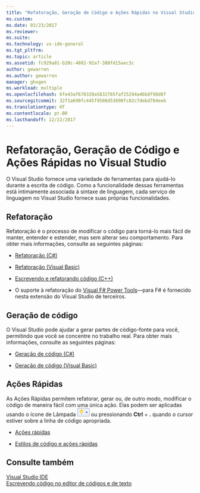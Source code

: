 ```yaml
---
title: "Refatoração, Geração de Código e Ações Rápidas no Visual Studio | Microsoft Docs"
ms.custom: 
ms.date: 03/23/2017
ms.reviewer: 
ms.suite: 
ms.technology: vs-ide-general
ms.tgt_pltfrm: 
ms.topic: article
ms.assetid: fc929a81-b20c-4802-92a7-388fd15aec3c
author: gewarren
ms.author: gewarren
manager: ghogen
ms.workload: multiple
ms.openlocfilehash: 6fe43af670320a5832765faf25294a46b8f98d8f
ms.sourcegitcommit: 32f1a690fc445f9586d53698fc82c7debd784eeb
ms.translationtype: HT
ms.contentlocale: pt-BR
ms.lasthandoff: 12/22/2017
---
```

# <a name="refactoring-code-generation-and-quick-actions-in-visual-studio"></a>Refatoração, Geração de Código e Ações Rápidas no Visual Studio

O Visual Studio fornece uma variedade de ferramentas para ajudá-lo durante a escrita de código.  Como a funcionalidade dessas ferramentas está intimamente associada à sintaxe de linguagem, cada serviço de linguagem no Visual Studio fornece suas próprias funcionalidades.

## <a name="refactoring"></a>Refatoração

Refatoração é o processo de modificar o código para torná-lo mais fácil de manter, entender e estender, mas sem alterar seu comportamento.  Para obter mais informações, consulte as seguintes páginas:

* [Refatoração (C#)](../csharp-ide/refactoring-csharp.md)

* [Refatoração (Visual Basic)](../vb-ide/refactoring-vb.md)

* [Escrevendo e refatorando código (C++)](/cpp/ide/writing-and-refactoring-code-cpp)

* O suporte à refatoração do [Visual F# Power Tools](https://marketplace.visualstudio.com/items?itemName=FSharpSoftwareFoundation.VisualFPowerTools)&mdash;para F# é fornecido nesta extensão do Visual Studio de terceiros.

## <a name="code-generation"></a>Geração de código

O Visual Studio pode ajudar a gerar partes de código-fonte para você, permitindo que você se concentre no trabalho real. Para obter mais informações, consulte as seguintes páginas:

* [Geração de código (C#)](../csharp-ide/code-generation-csharp.md)

* [Geração de código (Visual Basic)](../vb-ide/code-generation-vb.md)

## <a name="quick-actions"></a>Ações Rápidas

As Ações Rápidas permitem refatorar, gerar ou, de outro modo, modificar o código de maneira fácil com uma única ação. Elas podem ser aplicadas usando o ícone de Lâmpada ![Ícone de lâmpada pequeno](media/vs2015_lightbulbsmall.png "VS2017_LightBulbSmall") ou pressionando **Ctrl** + **.** quando o cursor estiver sobre a linha de código apropriada.

* [Ações rápidas](quick-actions.md)

* [Estilos de código e ações rápidas](code-styles-and-quick-actions.md)

## <a name="see-also"></a>Consulte também

[Visual Studio IDE](../ide/visual-studio-ide.md)  
[Escrevendo código no editor de códigos e de texto](../ide/writing-code-in-the-code-and-text-editor.md)